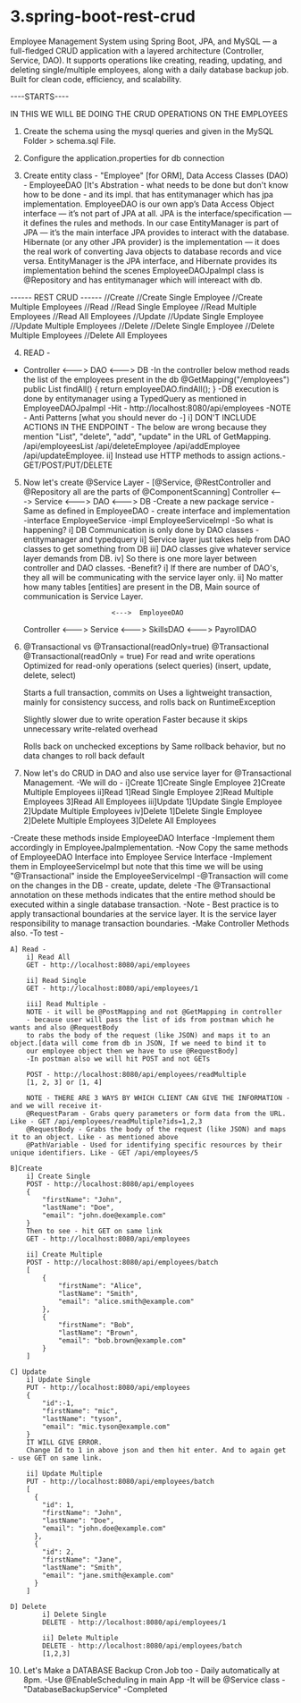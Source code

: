 # 3.spring-boot-rest-crud
Employee Management System using Spring Boot, JPA, and MySQL — a full-fledged CRUD application with a layered architecture (Controller, Service, DAO). It supports operations like creating, reading, updating, and deleting single/multiple employees, along with a daily database backup job. Built for clean code, efficiency, and scalability.


----STARTS----

IN THIS WE WILL BE DOING THE CRUD OPERATIONS ON THE EMPLOYEES

1. Create the schema using the mysql queries and given in the MySQL Folder > schema.sql File.

2. Configure the application.properties for db connection

3. Create entity class - "Employee" [for ORM], Data Access Classes (DAO) - EmployeeDAO [It's Abstration - what needs to be done but don't know how to be done - and its impl. that has entitymanager which has jpa implementation.
EmployeeDAO is our own app’s Data Access Object interface — it’s not part of JPA at all.
JPA is the interface/specification — it defines the rules and methods. In our case EntityManager is part of JPA — it’s the main interface JPA provides to interact with the database.
Hibernate (or any other JPA provider) is the implementation — it does the real work of converting Java objects to database records and vice versa.
EntityManager is the JPA interface, and Hibernate provides its implementation behind the scenes
EmployeeDAOJpaImpl class is @Repository and has entitymanager which will intereact with db.

------ REST CRUD ------
//Create
    //Create Single Employee
    //Create Multiple Employees
//Read
    //Read Single Employee
    //Read Multiple Employees
    //Read All Employees
//Update
    //Update Single Employee
    //Update Multiple Employees
//Delete
    //Delete Single Employee
    //Delete Multiple Employees
    //Delete All Employees


4. READ -
- Controller <--->  DAO <---> DB
-In the controller below method reads the list of the employees present in the db
    @GetMapping("/employees")
        public List<Employee> findAll() {
          return employeeDAO.findAll();
        }
-DB execution is done by entitymanager using a TypedQuery as mentioned in EmployeeDAOJpaImpl
-Hit - http://localhost:8080/api/employees
-NOTE - Anti Patterns [what you should never do -]
        i] DON'T INCLUDE ACTIONS IN THE ENDPOINT - The below are wrong because they mention "List", "delete", "add", "update" in the URL of GetMapping.
                /api/employeesList
                /api/deleteEmployee
                /api/addEmployee
                /api/updateEmployee.
        ii] Instead use HTTP methods to assign actions.- GET/POST/PUT/DELETE


5. Now let's create @Service Layer - [@Service, @RestController and @Repository all are the parts of @ComponentScanning]
Controller  <--->  Service <--->  DAO <---> DB
-Create a new package service
-Same as defined in EmployeeDAO - create interface and implementation
-interface EmployeeService
-impl EmployeeServiceImpl
-So what is happening?
    i] DB Communication is only done by DAO classes - entitymanager and typedquery
    ii] Service layer just takes help from DAO classes to get something from DB
    iii] DAO classes give whatever service layer demands from DB.
    iv] So there is one more layer between controller and DAO classes.
-Benefit?
    i] If there are number of DAO's, they all will be communicating with the service layer only.
    ii] No matter how many tables [entities] are present in the DB, Main source of communication is Service Layer.

                             <--->  EmployeeDAO
    Controller <---> Service <--->  SkillsDAO
                             <--->  PayrollDAO

6. @Transactional vs @Transactional(readOnly=true)
        @Transactional                              @Transactional(readOnly = true)
    For read and write operations               Optimized for read-only operations (select queries)
    (insert, update, delete, select)

    Starts a full transaction, commits on       Uses a lightweight transaction, mainly for consistency
    success, and rolls back on
    RuntimeException

    Slightly slower due to write operation      Faster because it skips unnecessary write-related overhead

    Rolls back on unchecked exceptions by       Same rollback behavior, but no data changes to roll back
    default

7. Now let's do CRUD in DAO and also use service layer for @Transactional Management.
-We will do -
    i]Create
        1]Create Single Employee
        2]Create Multiple Employees
    ii]Read
        1]Read Single Employee
        2]Read Multiple Employees
        3]Read All Employees
     iii]Update
         1]Update Single Employee
         2]Update Multiple Employees
     iv]Delete
         1]Delete Single Employee
         2]Delete Multiple Employees
         3]Delete All Employees

-Create these methods inside EmployeeDAO Interface
-Implement them accordingly in EmployeeJpaImplementation.
-Now Copy the same methods of EmployeeDAO Interface into Employee Service Interface
-Implement them in EmployeeServiceImpl but note that this time we will be using "@Transactional" inside the EmployeeServiceImpl
-@Transaction will come on the changes in the DB - create, update, delete
-The @Transactional annotation on these methods indicates that the entire method should be executed within a single database transaction.
-Note - Best practice is to apply transactional boundaries at the service layer.
        It is the service layer responsibility to manage transaction boundaries.
-Make Controller Methods also.
-To test -
    
    A] Read -
        i] Read All
        GET - http://localhost:8080/api/employees

        ii] Read Single
        GET - http://localhost:8080/api/employees/1

        iii] Read Multiple -
        NOTE - it will be @PostMapping and not @GetMapping in controller
        - because user will pass the list of ids from postman which he wants and also @RequestBody
        to rabs the body of the request (like JSON) and maps it to an object.[data will come from db in JSON, If we need to bind it to
        our employee object then we have to use @RequestBody]
        -In postman also we will hit POST and not GETs

        POST - http://localhost:8080/api/employees/readMultiple
        [1, 2, 3] or [1, 4]

        NOTE - THERE ARE 3 WAYS BY WHICH CLIENT CAN GIVE THE INFORMATION - and we will receive it-
        @RequestParam - Grabs query parameters or form data from the URL. Like - GET /api/employees/readMultiple?ids=1,2,3
        @RequestBody - Grabs the body of the request (like JSON) and maps it to an object. Like - as mentioned above
        @PathVariable - Used for identifying specific resources by their unique identifiers. Like - GET /api/employees/5

    B]Create
        i] Create Single
        POST - http://localhost:8080/api/employees
        {
            "firstName": "John",
            "lastName": "Doe",
            "email": "john.doe@example.com"
        }
        Then to see - hit GET on same link
        GET - http://localhost:8080/api/employees

        ii] Create Multiple
        POST - http://localhost:8080/api/employees/batch
        [
            {
                "firstName": "Alice",
                "lastName": "Smith",
                "email": "alice.smith@example.com"
            },
            {
                "firstName": "Bob",
                "lastName": "Brown",
                "email": "bob.brown@example.com"
            }
        ]

    C] Update
        i] Update Single
        PUT - http://localhost:8080/api/employees
        {
            "id":-1,
            "firstName": "mic",
            "lastName": "tyson",
            "email": "mic.tyson@example.com"
        }
        IT WILL GIVE ERROR.
        Change Id to 1 in above json and then hit enter. And to again get - use GET on same link.

        ii] Update Multiple
        PUT - http://localhost:8080/api/employees/batch
        [
          {
            "id": 1,
            "firstName": "John",
            "lastName": "Doe",
            "email": "john.doe@example.com"
          },
          {
            "id": 2,
            "firstName": "Jane",
            "lastName": "Smith",
            "email": "jane.smith@example.com"
          }
        ]

    D] Delete
            i] Delete Single
            DELETE - http://localhost:8080/api/employees/1

            ii] Delete Multiple
            DELETE - http://localhost:8080/api/employees/batch
            [1,2,3]

10. Let's Make a DATABASE Backup Cron Job too - Daily automatically at 8pm.
    -Use @EnableScheduling in main App
    -It will be @Service class - "DatabaseBackupService"
    -Completed


